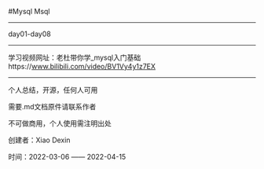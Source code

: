 
#Mysql
Msql
******************************************************
day01-day08

*******************************************************************************************************************************************************************************************************************


学习视频网址：老杜带你学_mysql入门基础https://www.bilibili.com/video/BV1Vy4y1z7EX
******************************************************
个人总结，开源，任何人可用

需要.md文档原件请联系作者

不可做商用，个人使用需注明出处

创建者：Xiao Dexin

时间：2022-03-06 —— 2022-04-15
